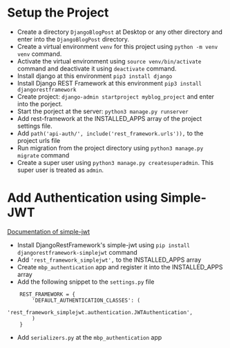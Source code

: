 # Setup the Project
- Create a directory `DjangoBlogPost` at Desktop or any other directory and enter into the `DjangoBlogPost` directory.
- Create a virtual environment `venv` for this project using `python -m venv venv` command.
- Activate the virtual environment using `source venv/bin/activate` command and deactivate it using `deactivate` command.
- Install django at this environment `pip3 install django`
- Install Django REST Framework at this environment `pip3 install djangorestframework`
- Create project: `django-admin startproject myblog_project` and enter into the porject.
- Start the porject at the server: `python3 manage.py runserver`
- Add rest-framework at the INSTALLED_APPS array of the project settings file.
- Add `path('api-auth/', include('rest_framework.urls')),` to the project urls file
- Run migration from the project directory using `python3 manage.py migrate` command
- Create a super user using `python3 manage.py createsuperadmin`. This super user is treated as `admin`.


# Add Authentication using Simple-JWT
[Documentation of simple-jwt](https://django-rest-framework-simplejwt.readthedocs.io/en/latest/getting_started.html)
- Install DjangoRestFramework's simple-jwt using `pip install djangorestframework-simplejwt` command
- Add `'rest_framework_simplejwt',` to the INSTALLED_APPS array
- Create `mbp_authentication` app and register it into the INSTALLED_APPS array
- Add the following snippet to the `settings.py` file
```
    REST_FRAMEWORK = {
        'DEFAULT_AUTHENTICATION_CLASSES': (
            'rest_framework_simplejwt.authentication.JWTAuthentication',
        )
    }
``` 
- Add `serializers.py` at the `mbp_authentication` app